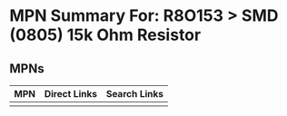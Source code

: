



# MPN Summary For: R8O153 > SMD (0805) 15k Ohm Resistor

## MPNs
  

|MPN|Direct Links|Search Links|
| :--- | :--- | :--- |
||||

